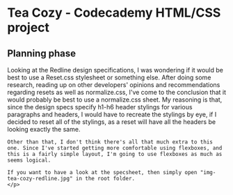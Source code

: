 <h1>Tea Cozy - Codecademy HTML/CSS project</h1>

<h2>Planning phase</h2>
    <p>Looking at the Redline design specifications, I was wondering if it would be best to use a Reset.css stylesheet or something else. After doing some research, reading up on other developers' opinions and recommendations regarding resets as well as normalize.css, I've come to the conclusion that it would probably be best to use a normalize.css sheet. My reasoning is that, since the design specs specify h1-h6 header stylings for various paragraphs and headers, I would have to recreate the stylings by eye, if I decided to reset all of the stylings, as a reset will have all the headers be looking exactly the same.

    Other than that, I don't think there's all that much extra to this one. Since I've started getting more comfortable using flexboxes, and this is a fairly simple layout, I'm going to use flexboxes as much as seems logical.

    If you want to have a look at the specsheet, then simply open "img-tea-cozy-redline.jpg" in the root folder.
    </p>